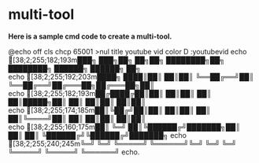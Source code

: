 # multi-tool
**Here is a sample cmd code to create a multi-tool.**

@echo off
cls
chcp 65001 >nul
title youtube vid
color D
:youtubevid
echo                [38;2;255;182;193m███╗   ███╗██╗   ██╗██╗  ████████╗██╗   ████████╗ ██████╗  ██████╗ ██╗     
echo                [38;2;255;192;203m████╗ ████║██║   ██║██║  ╚══██╔══╝██║   ╚══██╔══╝██╔═══██╗██╔═══██╗██║     
echo                [38;2;255;182;193m██╔████╔██║██║   ██║██║     ██║   ██║█████╗██║   ██║   ██║██║   ██║██║     
echo                [38;2;255;174;185m██║╚██╔╝██║██║   ██║██║     ██║   ██║╚════╝██║   ██║   ██║██║   ██║██║     
echo                [38;2;255;160;175m██║ ╚═╝ ██║╚██████╔╝███████╗██║   ██║      ██║   ╚██████╔╝╚██████╔╝███████╗
echo                [38;2;255;240;245m╚═╝     ╚═╝ ╚═════╝ ╚══════╝╚═╝   ╚═╝      ╚═╝    ╚═════╝  ╚═════╝ ╚══════╝
echo.
